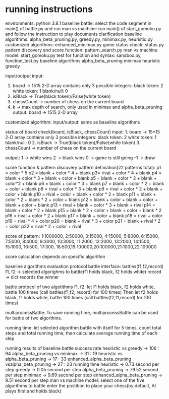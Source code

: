 # running instructions
environments: python 3.8.1
baseline battle: select the code segment in main() of battle.py and run
man vs machine: run main() of start_gomoku.py and follow the instruction to play
documents clarification
baseline algorithms: alpha_beta_pruning.py, greedy.py, minimax.py, heuristic.py
customized algorithms: enhanced_minimax.py
game status check: status.py
pattern discovery and score function: pattern_search.py
man vs machine model: start_gomoku.py
test for function and syntax: sandbox.py, function_test.py
baseline algorithms
alpha_beta_pruning
minimax
heuristic
greedy

input/output
input:
1. board -> 1515 2-D array
contains only 3 possible integers:
black token: 2
white token: 1
blank/null: 0
2. isBlack -> True(black token)/False(white token)
3. chessCount -> number of chess on the current board
4. k -> max depth of search, only used in minimax and alpha_beta_pruning
output:
board -> 1515 2-D array

customized algorithm:
input/output: same as baseline algorithms

status of board
check(board, isBlack, chessCount)
input: 1. board -> 15*15 2-D array
contains only 3 possible integers:
black token: 2
white token: 1
blank/null: 0
2. isBlack -> True(black token)/False(white token)
3. chessCount -> number of chess on the current board

output:
1 -> white wins
2 -> black wins
0 -> game is still going
-1 -> draw

score function & pattern discovery
pattern definiation(22 patterns total):
p1 = color * 5
p2 = blank + color * 4 + blank
p3= rival + color * 4 + blank
p4 = blank + color * 3 + blank + color + blank
p5 = blank + color * 2 + blank + color*2 + blank
p6 = blank + color * 3 + blank
p7 = blank + color * 2 + blank + color + blank
p8 = rival + color * 3 + blank
p9 = rival + color * 2 + blank + color + blank
p10 = rival + color + blank + color * 2 + blank
p11 = blank + color * 2 + blank * 2 + color + blank
p12 = blank + color + blank + color + blank + color + blank
p13 = rival + blank + color * 3 + blank + rival
p14 = blank + color * 2 + blank
p15 = blank * 2 + color + blank + color + blank * 2
p16 = rival + color * 2 + blank
p17 = blank + color + blank
p18 = rival + color
p19 = rival * 4 + color
p20 = blank + rival * 3 + color
p21 = blank + rival * 2 + color
p22 = rival * 2 + color + rival

score of pattern:
1:1000000, 2:50000, 3:15000, 4:15000, 5:8000,
6:15000, 7:5000, 8:4000, 9:3000, 10:3000,
11:2000, 12:2000, 13:2000, 14:1500, 15:1000,
16:500, 17:300, 18:500,19:100000,20:100000,21:1000,22:100000

score calculation depends on specific algorithm

baseline algorithms evaluation protocol
battle interface:
battles(f1,f2,record)
f1, f2 -> selected algorighms to battle(f1 holds black, f2 holds white)
record -> dict records the winner

battle protocol of two algotithms f1, f2:
let f1 holds black, f2 holds white, battle 100 times
(call battles(f1,f2, record) for 100 times)
Then let f2 holds black, f1 holds white, battle 100 times
(call battles(f2,f1,record) for 100 times)

multiprocessBattle:
To save running time, multiprocessBattle can be used for battle of two algorthms.

running time:
let selected algorithm battle with itself for 5 times,
count total steps and total running time, then calculate
average running time of each step

running results of baseline battle
success rate
heuristic vs greedy -> 106 : 94
alpha_beta_pruning vs minimax -> 31 : 19
heuristic vs alpha_beta_pruning -> 17 : 33
enhanced_alpha_beta_pruning vsalpha_beta_pruning -> 27 : 23
running time
heuristic -> 0.73 second per step
greedy -> 0.05 second per step
alpha_beta_pruning -> 79.52 second per step
minimax -> 9.69 second per step
enhanced_alpha_beta_pruning -> 9.51 second per step
man vs machine model:
select one of the five algorithms to battle
enter the postition to place your chess(by default, AI plays first and holds black)
